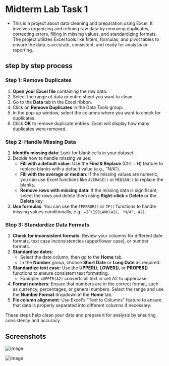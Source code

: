 # Midterm Lab Task 1
- This is a project about data cleaning and preparation using Excel. It involves organizing and refining raw data by removing duplicates, correcting errors, filling in missing values, and standardizing formats. The project utilizes Excel tools like filters, formulas, and pivot tables to ensure the data is accurate, consistent, and ready for analysis or reporting.
  
## step by step process

### Step 1: Remove Duplicates
1. **Open your Excel file** containing the raw data.
2. Select the range of data or entire sheet you want to clean.
3. Go to the **Data** tab in the Excel ribbon.
4. Click on **Remove Duplicates** in the Data Tools group.
5. In the pop-up window, select the columns where you want to check for duplicates.
6. Click **OK** to remove duplicate entries. Excel will display how many duplicates were removed.

### Step 2: Handle Missing Data
1. **Identify missing data**: Look for blank cells in your dataset.
2. Decide how to handle missing values:
   - **Fill with a default value**: Use the **Find & Replace** (Ctrl + H) feature to replace blanks with a default value (e.g., "N/A").
   - **Fill with the average or median**: If the missing values are numeric, you can use Excel functions like `AVERAGE()` or `MEDIAN()` to replace the blanks.
   - **Remove rows with missing data**: If the missing data is significant, select the rows and delete them using **Right-click > Delete** or the **Delete** key.
3. **Use formulas**: You can use the `IFERROR()` or `IF()` functions to handle missing values conditionally, e.g., `=IF(ISBLANK(A2), "N/A", A2)`.

### Step 3: Standardize Data Formats
1. **Check for inconsistent formats**: Review your columns for different date formats, text case inconsistencies (upper/lower case), or number formats.
2. **Standardize dates**: 
   - Select the date column, then go to the **Home** tab.
   - In the **Number** group, choose **Short Date** or **Long Date** as required.
3. **Standardize text case**: Use the **UPPER()**, **LOWER()**, or **PROPER()** functions to ensure consistent text formatting.
   - Example: `=UPPER(A2)` converts all text in cell A2 to uppercase.
4. **Format numbers**: Ensure that numbers are in the correct format, such as currency, percentages, or general numbers. Select the range and use the **Number Format** dropdown in the **Home** tab.
5. **Fix column alignment**: Use Excel's "Text to Columns" feature to ensure that data is properly separated into different columns if necessary.

These steps help clean your data and prepare it for analysis by ensuring consistency and accuracy.

## Screenshots
![Image](https://github.com/user-attachments/assets/e8958e92-4858-4cd3-82fe-bac5e5f6a79f)

![Image](https://github.com/user-attachments/assets/d1c1002d-baf0-47c9-b5e6-fa5c57fe4112)
